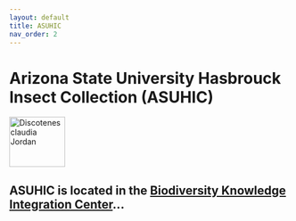 ```yaml
---
layout: default
title: ASUHIC
nav_order: 2
---
```


# Arizona State University Hasbrouck Insect Collection (ASUHIC)

<img src="https://serv.biokic.asu.edu/ecdysis/content/collicon/asu-asuhic.jpg" alt="Discotenes claudia Jordan" width="100" height="90"> 

ASUHIC is located in the [Biodiversity Knowledge Integration Center](https://biokic.asu.edu/)... 
---

